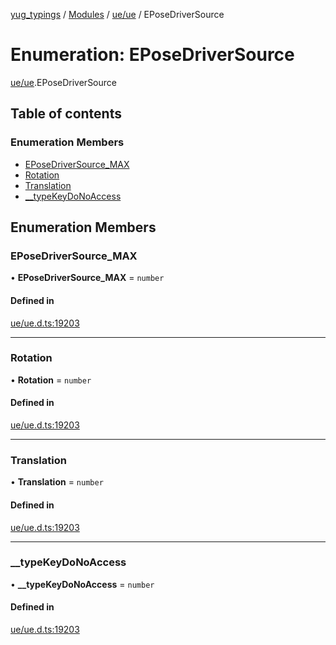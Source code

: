 [yug_typings](../README.md) / [Modules](../modules.md) / [ue/ue](../modules/ue_ue.md) / EPoseDriverSource

# Enumeration: EPoseDriverSource

[ue/ue](../modules/ue_ue.md).EPoseDriverSource

## Table of contents

### Enumeration Members

- [EPoseDriverSource\_MAX](ue_ue.EPoseDriverSource.md#eposedriversource_max)
- [Rotation](ue_ue.EPoseDriverSource.md#rotation)
- [Translation](ue_ue.EPoseDriverSource.md#translation)
- [\_\_typeKeyDoNoAccess](ue_ue.EPoseDriverSource.md#__typekeydonoaccess)

## Enumeration Members

### EPoseDriverSource\_MAX

• **EPoseDriverSource\_MAX** = `number`

#### Defined in

[ue/ue.d.ts:19203](https://github.com/YugMetaverse/yug_typings/blob/b7d9b19/ue/ue.d.ts#L19203)

___

### Rotation

• **Rotation** = `number`

#### Defined in

[ue/ue.d.ts:19203](https://github.com/YugMetaverse/yug_typings/blob/b7d9b19/ue/ue.d.ts#L19203)

___

### Translation

• **Translation** = `number`

#### Defined in

[ue/ue.d.ts:19203](https://github.com/YugMetaverse/yug_typings/blob/b7d9b19/ue/ue.d.ts#L19203)

___

### \_\_typeKeyDoNoAccess

• **\_\_typeKeyDoNoAccess** = `number`

#### Defined in

[ue/ue.d.ts:19203](https://github.com/YugMetaverse/yug_typings/blob/b7d9b19/ue/ue.d.ts#L19203)
